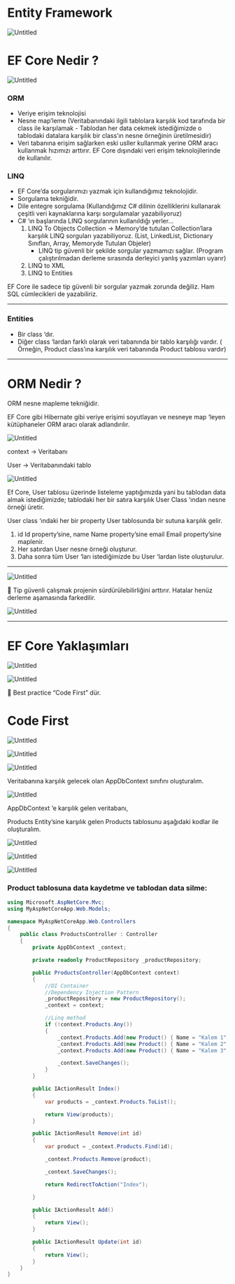 # Entity Framework

![Untitled](Untitled.png)

# EF Core Nedir ?

![Untitled](Untitled%201.png)

### ORM

- Veriye erişim teknolojisi
- Nesne map’leme (Veritabanındaki ilgili tablolara karşılık kod tarafında bir class ile karşılamak - Tablodan her data cekmek istediğimizde o tablodaki datalara karşılık bir class’ın nesne örneğinin üretilmesidir)
- Veri tabanına erişim sağlarken eski usller kullanmak yerine ORM aracı kullanmak hızımızı arttırır. EF Core dışındaki veri erişim teknolojilerinde de kullanılır.

### LINQ

- EF Core’da sorgularımızı yazmak için kullandığımız teknolojidir.
- Sorgulama tekniğidir.
- Dile entegre sorgulama (Kullandığımız C# dilinin özelliklerini kullanarak çeşitli veri kaynaklarına karşı sorgulamalar yazabiliyoruz)
- C# ‘ın başlarında LINQ sorgularının kullanıldığı yerler…
    1. LINQ To Objects Collection → Memory’de tutulan Collection’lara karşılık LINQ sorguları yazabiliyoruz. (List, LinkedList, Dictionary Sınıfları, Array, Memoryde Tutulan Objeler)
        - LINQ tip güvenli bir şekilde sorgular yazmamızı sağlar. (Program çalıştırılmadan derleme sırasında derleyici yanlış yazımları uyarır)
    2. LINQ to XML 
    3. LINQ to Entities 

EF Core ile sadece tip güvenli bir sorgular yazmak zorunda değiliz. Ham SQL cümlecikleri de yazabiliriz. 

---

### Entities

- Bir class ‘dır.
- Diğer class ‘lardan farklı olarak veri tabanında bir tablo karşılığı vardır. ( Örneğin, Product class’ına karşılık veri tabanında Product tablosu vardır)

---

# ORM Nedir ?

ORM nesne mapleme tekniğidir. 

EF Core gibi Hibernate gibi veriye erişimi soyutlayan ve nesneye map ‘leyen kütüphaneler ORM aracı olarak adlandırılır.

![Untitled](Untitled%202.png)

context → Veritabanı

User → Veritabanındaki tablo

![Untitled](Untitled%203.png)

Ef Core, User tablosu üzerinde listeleme yaptığımızda yani bu tablodan data almak istediğimizde; tablodaki her bir satıra karşılık User Class ‘ından nesne örneği üretir.

User class ‘ındaki her bir property User tablosunda bir sutuna karşılık gelir.

1. id Id property’sine, name Name property’sine email Email property’sine maplenir. 
2. Her satırdan User nesne örneği oluşturur. 
3. Daha sonra tüm User ‘ları istediğimizde bu User ‘lardan liste oluşturulur.

---

![Untitled](Untitled%204.png)

<aside>

📌 Tip güvenli çalışmak projenin sürdürülebilirliğini arttırır. Hatalar henüz derleme aşamasında farkedilir.

</aside>

![Untitled](Untitled%205.png)

---

# ****EF Core Yaklaşımları****

![Untitled](Untitled%206.png)

![Untitled](Untitled%207.png)

<aside>

📌 Best practice “Code First” dür.

</aside>

# Code First

![Untitled](Untitled%208.png)

![Untitled](Untitled%209.png)

![Untitled](Untitled%2010.png)

Veritabanına karşılık gelecek olan AppDbContext sınıfını oluşturalım.

![Untitled](Untitled%2011.png)

AppDbContext ‘e karşılık gelen veritabanı,

Products Entity’sine karşılık gelen Products tablosunu aşağıdaki kodlar ile oluşturalım.

![Untitled](Untitled%2012.png)

![Untitled](Untitled%2013.png)

![Untitled](Untitled%2014.png)

### Product tablosuna data kaydetme ve tablodan data silme:

```csharp
using Microsoft.AspNetCore.Mvc;
using MyAspNetCoreApp.Web.Models;

namespace MyAspNetCoreApp.Web.Controllers
{
    public class ProductsController : Controller
    {
        private AppDbContext _context;

        private readonly ProductRepository _productRepository;

        public ProductsController(AppDbContext context)
        {
            //DI Container
            //Dependency Injection Pattern
            _productRepository = new ProductRepository();
            _context = context;

            //Linq method
            if (!context.Products.Any())
            {
                _context.Products.Add(new Product() { Name = "Kalem 1", Price = 100, Stock = 100 });
                _context.Products.Add(new Product() { Name = "Kalem 2", Price = 200, Stock = 300 });
                _context.Products.Add(new Product() { Name = "Kalem 3", Price = 300, Stock = 600 });

                _context.SaveChanges();
            }
        }

        public IActionResult Index()
        {
            var products = _context.Products.ToList();   

            return View(products);
        }

        public IActionResult Remove(int id)
        {
            var product = _context.Products.Find(id);

            _context.Products.Remove(product);

            _context.SaveChanges();

            return RedirectToAction("Index");

        }

        public IActionResult Add()
        {
            return View();
        }

        public IActionResult Update(int id)
        {
            return View();
        }
    }
}
```